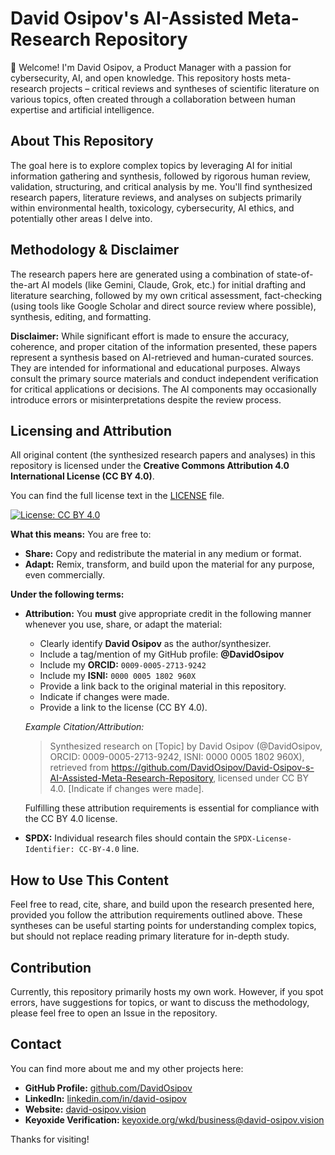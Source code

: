 # David Osipov's AI-Assisted Meta-Research Repository

👋 Welcome! I'm David Osipov, a Product Manager with a passion for cybersecurity, AI, and open knowledge. This repository hosts meta-research projects – critical reviews and syntheses of scientific literature on various topics, often created through a collaboration between human expertise and artificial intelligence.

## About This Repository

The goal here is to explore complex topics by leveraging AI for initial information gathering and synthesis, followed by rigorous human review, validation, structuring, and critical analysis by me. You'll find synthesized research papers, literature reviews, and analyses on subjects primarily within environmental health, toxicology, cybersecurity, AI ethics, and potentially other areas I delve into.

## Methodology & Disclaimer

The research papers here are generated using a combination of state-of-the-art AI models (like Gemini, Claude, Grok, etc.) for initial drafting and literature searching, followed by my own critical assessment, fact-checking (using tools like Google Scholar and direct source review where possible), synthesis, editing, and formatting.

**Disclaimer:** While significant effort is made to ensure the accuracy, coherence, and proper citation of the information presented, these papers represent a synthesis based on AI-retrieved and human-curated sources. They are intended for informational and educational purposes. Always consult the primary source materials and conduct independent verification for critical applications or decisions. The AI components may occasionally introduce errors or misinterpretations despite the review process.

## Licensing and Attribution

All original content (the synthesized research papers and analyses) in this repository is licensed under the **Creative Commons Attribution 4.0 International License (CC BY 4.0)**.

You can find the full license text in the [LICENSE](LICENSE) file.

[![License: CC BY 4.0](https://licensebuttons.net/l/by/4.0/88x31.png)](https://creativecommons.org/licenses/by/4.0/)

**What this means:** You are free to:

*   **Share:** Copy and redistribute the material in any medium or format.
*   **Adapt:** Remix, transform, and build upon the material for any purpose, even commercially.

**Under the following terms:**

*   **Attribution:** You **must** give appropriate credit in the following manner whenever you use, share, or adapt the material:
    *   Clearly identify **David Osipov** as the author/synthesizer.
    *   Include a tag/mention of my GitHub profile: **@DavidOsipov**
    *   Include my **ORCID:** `0009-0005-2713-9242`
    *   Include my **ISNI:** `0000 0005 1802 960X`
    *   Provide a link back to the original material in this repository.
    *   Indicate if changes were made.
    *   Provide a link to the license (CC BY 4.0).

    *Example Citation/Attribution:*
    > Synthesized research on [Topic] by David Osipov (@DavidOsipov, ORCID: 0009-0005-2713-9242, ISNI: 0000 0005 1802 960X), retrieved from https://github.com/DavidOsipov/David-Osipov-s-AI-Assisted-Meta-Research-Repository, licensed under CC BY 4.0. [Indicate if changes were made].

    Fulfilling these attribution requirements is essential for compliance with the CC BY 4.0 license.

*   **SPDX:** Individual research files should contain the `SPDX-License-Identifier: CC-BY-4.0` line.

## How to Use This Content

Feel free to read, cite, share, and build upon the research presented here, provided you follow the attribution requirements outlined above. These syntheses can be useful starting points for understanding complex topics, but should not replace reading primary literature for in-depth study.

## Contribution

Currently, this repository primarily hosts my own work. However, if you spot errors, have suggestions for topics, or want to discuss the methodology, please feel free to open an Issue in the repository.

## Contact

You can find more about me and my other projects here:

*   **GitHub Profile:** [github.com/DavidOsipov](https://github.com/DavidOsipov)
*   **LinkedIn:** [linkedin.com/in/david-osipov](https://linkedin.com/in/david-osipov)
*   **Website:** [david-osipov.vision](https://david-osipov.vision)
*   **Keyoxide Verification:** [keyoxide.org/wkd/business@david-osipov.vision](https://keyoxide.org/wkd/business@david-osipov.vision)

Thanks for visiting!
